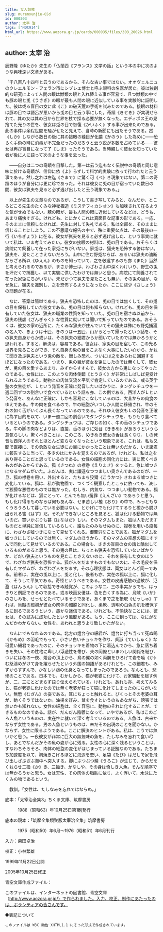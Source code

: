 ```yaml
---
title: 女人訓戒
slug: nurenxunjie-65d
id: 000303
author: 太宰 治
tags: ["NDC914"]
html_url: https://www.aozora.gr.jp/cards/000035/files/303_20026.html
---
```


## author: 太宰 治

辰野隆《ゆたか》先生の「仏蘭西《フランス》文学の話」という本の中に次のような興味深い文章がある。

「千八百八十四年と云うのであるから、そんな古い事ではない。オオヴェルニュのクレエルモン・フェラン市にシブレエ博士と呼ぶ眼科の名医が居た。彼は独創的な研究によって人間の眼は獣類の眼と入れ替える事が容易で、且つ獣類の中でも豚の眼と兎《うさぎ》の眼が最も人間の眼に近似している事を実験的に証明した。彼は或る盲目の女に此《こ》の破天荒の手術を試みたのである。接眼の材料は豚の目では語呂が悪いから兎の目と云う事にした。奇蹟《きせき》が実現せられて、其の女は其の日から世界を杖で探る必要が無くなった。エディポス王の見捨てた光りの世を、彼女は兎の目で恢復《かいふく》する事が出来たのである。此の事件は余程世間を騒がせたと見えて、当時の新聞にも出たそうである。然《しか》しながら数日の後に其の接眼の縫目が化膿《かのう》した為めに――恐らく手術の時に消毒が不完全だったのだろうと云う説が多数を占めている――彼女は再び盲目になって了《しま》ったそうである。当時親しく彼女を知っていた者が後に人に語って次のような事を云った。

　――自分は二つの奇蹟を目撃した。第一は云う迄もなく伝説中の奇蹟と同じ意味に於ける奇蹟が、信仰に依《よ》らずして科学的実験に依って行われたと云う事である。然し之れは左迄《さまで》に驚く可《べ》き現象ではない。第二の奇蹟のほうが自分には更に珍であった。それは彼女に兎の目が宿っていた数日の間、彼女は猟夫を見ると必ず逃げ出したと云う現象である。」

　以上が先生の文章なのであるが、こうして書き写してみると、なんだか、ところどころ先生のたくみな神秘捏造《ミステフィカシオン》も加味されて在るような気がせぬでもない。豚の眼が、最も人間の眼に近似しているなどは、どうも、あまり痛快すぎる。けれども、とにかくこれは真面目な記事の形である。一応、そのままに信頼しなければ、先生に対して失礼である。私は全部を、そのままに信じることにしよう。この不思議な報告の中で、殊に重要な点は、その最後の一行《いちぎょう》に在る。彼女が猟夫を見ると必ず逃げ出した、という事実に就いて私は、いま考えてみたい。彼女の接眼の材料は、兎の目である。おそらくは病院にて飼養して在った家兎にちがいない。家兎は、猟夫を恐怖する筈はない。猟夫を、見たことさえないだろう。山中に住む野兎ならば、あるいは猟夫の油断ならざる所以《ゆえん》のものを知っていて、之を敬遠するのも亦《また》当然と考えられるのであるが、まさか博士は、わざわざ山中深くわけいり、野生の兎を汗だくで捕獲し、以て実験に供したわけでは無いと思う。病院にて飼養されて在った家兎にちがいない。未だかつて猟夫を見たことも無い、その兎の目が、なぜ急に、猟夫を識別し、之を恐怖するようになったか。ここに些少《さしょう》の問題が在る。

　なに、答案は簡単である。猟夫を恐怖したのは、兎の目では無くして、その兎の目を保有していた彼女である。兎の目は何も知らない。けれども、兎の目を保有していた彼女は、猟夫の職業の性質を知っていた。兎の目を宿さぬ以前から、猟夫の残虐《ざんぎゃく》な性質に就いては聞いて知っていたのである。おそらくは、彼女の家の近所に、たくみな猟夫が住んでいてその猟夫は殊にも野兎捕獲の名人で、きょうは十匹、きのうは十五匹、山からとって帰ったという話を、その猟夫自身からか或いは、その猟夫の細君からか聞いていたのでは無かろうかと思われる。すると、解決は、容易である。彼女は、家兎の目を宿して、この光る世界を見ることができ、それ自身の兎の目をこよなく大事にしたい心から、かねて聞き及ぶ猟夫という兎の敵を、憎しみ恐れ、ついには之をあらわに回避するほどになったのである。つまり、兎の目が彼女を兎にしたのでは無くして、彼女が、兎の目を愛するあまり、みずからすすんで、彼女の方から兎になってやったのである。女性には、このような肉体倒錯《とうさく》が非常にしばしば見受けられるようである。動物との肉体交流を平気で肯定しているのである。或る英学塾の女生徒が、Ｌという発音を正確に発音したいばかりに、タングシチュウを一週二回ずつの割合いで食べているという話も亦、この例である。西洋人がＬという発音を、あんなに正確に、しかも容易にこなしているのは、大昔からの肉食のゆえである。牛の肉を食べるので、牛の細胞がいつしか人間に移殖され、牛のそれの如く舌がいくぶん長くなっているのである。それゆえ彼女もＬの発音を正確に為す目的を以て、いま一週二回の割合いでタングシチュウを、もりもり食べているというのである。タングシチュウは、ご存じの如く、牛の舌のシチュウである。牛の脚の肉などよりは、直接、舌のほうに効目《ききめ》があろうという心意気らしい。驚くべきことは、このごろ、めきめき彼女の舌は長くなり、Ｌの発音も西洋人のそれとほとんど変らなくなったという現象である。これは、私も又聞で直接に、その勇敢な女生徒にお目にかかったことは無いのだから、いま諸君に報告するに当って、多少のはにかみを覚えるのであるが、けれども、私は之をあり得ることだと思っているのである。女性の細胞の同化力には、実に驚くべきものがあるからである。狐《きつね》の襟巻《えりまき》をすると、急に嘘つきになるマダムがいた。ふだんは、実に謙遜なつつましい奥さんであるのだが、一旦、狐の襟巻を用い、外出すると、たちまち狡猾《こうかつ》きわまる嘘つきに変化している。狐は、私が動物園で、つくづく観察したところに依っても、決して狡猾な悪性のものでは無かった。むしろ、内気な、つつましい動物である。狐が化けるなどは、狐にとって、とんでも無い冤罪《えんざい》であろうと思う。もし化け得るものならば何もあんな、せま苦しい檻《おり》の中で、みっともなくうろうろして暮している必要はない。とかげにでも化けてするりと檻から脱け出られる筈《はず》だ。それができないところを見ると、狐は化ける動物では無いのだ。買いかぶりも甚《はなはだ》しい。そのマダムもまた、狐は人をだますものだと単純に盲信しているらしく、誰もたのみもせぬのに、襟巻を用いる度毎に、わざわざ嘘つきになって見せてくれる。御苦労なことである。狐がマダムを嘘つきにしているのでは無く、マダムのほうから、そのマダムの空想の狐にすすんで同化して見せているのである。この場合も、さきの盲目の女の話と酷似しているものがあると思う。その兎の目は、ちっとも猟夫を恐怖していないばかりか、どだい猟夫というものを見たことさえないのに、それを保有した女のほうで、わざわざ猟夫を恐怖する。狐が人をだますものでもないのに、その毛皮を保有したマダムが、わざわざ人をだます。その心理状態は、両女ほとんど同一である。前者は、実在の兎以上に、兎と化し、後者も亦、実在の狐以上に、狐に化して、そうして平気である。奇怪というべきである。女性の皮膚感触の過敏が、氾濫《はんらん》して収拾できぬ触覚が、このような二、三の事実からでも、はっきりと例証できるのである。或る映画女優は、色を白くする為に、烏賊《いか》のさしみを、せっせとたべているそうである。あくまで之を摂取《せっしゅ》すれば、烏賊の細胞が彼女の肉体の細胞と同化し、柔軟、透明の白色の肌を確保するに到るであろうという、愚かな迷信である。けれども、不愉快なことには、彼女は、その試みに成功したという風聞がある。もう、ここに到っては、なにがなんだかわからない。女性を、あわれと思うより致しかたがない。

　なんにでもなれるのである。北方の燈台守の細君が、燈台に打ち当って死ぬ鴎《かもめ》の羽毛でもって、小さい白いチョッキを作り、貞淑《ていしゅく》な可愛い細君であったのに、そのチョッキを着物の下に着込んでから、急に落ち着きを失い、その性格に卑しい浮遊性を帯び、夫の同僚といまわしい関係を結び、ついには冬の一夜、燈台の頂上から、鳥の翼の如く両腕をひろげて岩を噛《か》む怒濤めがけて身を躍らせたという外国の物語があるけれども、この細君も、みずからすすんで、かなしい鴎の化身となってしまったのであろう。なんとも、悲惨のことである。日本でも、むかしから、猫が老婆に化けて、お家騒動を起す例が、二、三にとどまらず語り伝えられている。けれども、あれも亦、考えてみると、猫が老婆に化けたのでは無く老婆が狂って猫に化けてしまったのにちがいない。無慙《むざん》の姿である。耳にちょっと触れると、ぴくっとその老婆の耳が、動くそうではないか。油揚を好み、鼠を食すというのもあながち、誇張では無いかも知れない。女性の細胞は、全く容易に、動物のそれに化することが、できるものなのである。話が、だんだん陰鬱になって、いやであるが、私はこのごろ人魚というものの、実在性に就いて深く考えているのである。人魚は、古来かならず女性である。男の人魚というものは、未だその出現のことを聞かない。かならず、女性に限るようである。ここに解決のヒントがある。私は、こうでは無いかと思う。一夜彼女が非常に巨大の無気味の魚を、たしなみを忘れて食い尽し、あとでなんだかその魚の姿が心に残る。女性の心に深く残るということは、すなわちそろそろ、肉体の細胞の変化がはじまっている証拠なのである。たちまち加速度を以て、胸焼きこげるほどに海辺を恋い、足袋《たび》はだしで家を飛び出しざぶざぶ海中へ突入する。脚にぶつぶつ鱗《うろこ》が生じて、からだをくねらせ二掻《か》き、三掻き、かなしや、その身は奇しき人魚。そんな順序では無かろうかと思う。女は天性、その肉体の脂肪に依り、よく浮いて、水泳にたくみの物であるという。

　教訓。「女性は、たしなみを忘れてはならぬ。」













底本：「太宰治全集3」ちくま文庫、筑摩書房


　　　1988（昭和63）年10月25日第1刷発行

底本の親本：「筑摩全集類聚版太宰治全集」筑摩書房

　　　1975（昭和50）年6月～1976（昭和51）年6月刊行

入力：柴田卓治

校正：小林繁雄

1999年11月22日公開

2005年10月25日修正

青空文庫作成ファイル：

このファイルは、インターネットの図書館、青空文庫（http://www.aozora.gr.jp/）で作られました。入力、校正、制作にあたったのは、ボランティアの皆さんです。









●表記について


	このファイルは W3C 勧告 XHTML1.1 にそった形式で作成されています。